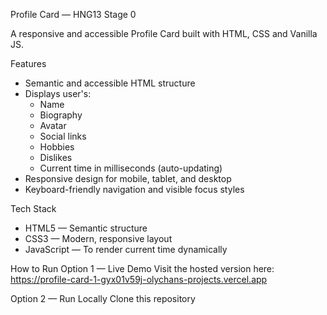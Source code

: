  Profile Card — HNG13 Stage 0

A responsive and accessible Profile Card built with HTML, CSS and Vanilla JS.

Features
- Semantic and accessible HTML structure
- Displays user's:
  - Name
  - Biography
  - Avatar
  - Social links
  - Hobbies
  - Dislikes
  - Current time in milliseconds (auto-updating)
- Responsive design for mobile, tablet, and desktop
- Keyboard-friendly navigation and visible focus styles

Tech Stack
- HTML5 — Semantic structure  
- CSS3 — Modern, responsive layout  
- JavaScript — To render current time dynamically  

How to Run
Option 1 — Live Demo
Visit the hosted version here:  
https://profile-card-1-gyx01v59j-olychans-projects.vercel.app

Option 2 — Run Locally
Clone this repository
